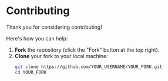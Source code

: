 # Contributing

Thank you for considering contributing!

Here's how you can help:

1. **Fork** the repository (click the "Fork" button at the top right).
2. **Clone** your fork to your local machine:
   ```bash
   git clone https://github.com/YOUR_USERNAME/YOUR_FORK.git
   cd YOUR_FORK